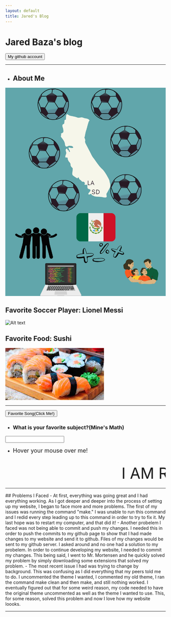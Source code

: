```yaml
---
layout: default
title: Jared's Blog
---
```

# Jared Baza's blog

<button onclick = "window.location.href='https://github.com/JBaza12';">My github account</button>
<br>
<hr>

- ## About Me

![Alt text](image.png)

## Favorite Soccer Player: Lionel Messi
![Alt text](images/messigif.gif)

## Favorite Food: Sushi
![Alt text](image-1.png)
<hr>


<button onclick = "window.location.href='https://www.youtube.com/watch?v=suhlSjSzMUk';">Favorite Song(Click Me!)</button>

- ### What is your favorite subject?(Mine's Math)
<input list="subjects">
<datalist id="subjects">
<option>Math</option>
<option>Science</option>
<option>English</option>
<option>History</option>
<option>Coding!</option>
</datalist>

- <span title="My favorite thing to do in my free time is to spend time with family and friends"> <font size="+1">Hover your mouse over me!</font></span>
<br>
<marquee> <font size="+6">I AM READY TO CODE!!!</font></marquee>

<hr>
## Problems I Faced
- At first, everything was going great and I had everything working. As I got deeper and deeper into the process of setting up my website, I began to face more and more problems. The first of my issues was running the command "make." I was unable to run this command and I redid every step leading up to this command in order to try to fix it. My last hope was to restart my computer, and that did it!
- Another probelem I faced was not being able to commit and push my changes. I needed this in order to push the commits to my github page to show that I had made changes to my website and send it to github. Files of my changes would be sent to my github server. I asked around and no one had a solution to my probelem. In order to continue developing my website, I needed to commit my changes. This being said, I went to Mr. Mortensen and he quickly solved my problem by simply downloading some extensions that solved my problem.
- The most recent issue I had was trying to change by background. This was confusing as I did everything that my peers told me to do. I uncommented the theme I wanted, I commented my old theme, I ran the command make clean and then make, and still nothing worked. I eventually figured out that for some weird reason, my code needed to have the original theme uncommented as well as the theme I wanted to use. This, for some reason, solved this problem and now I love how my website loooks. 
<hr>

